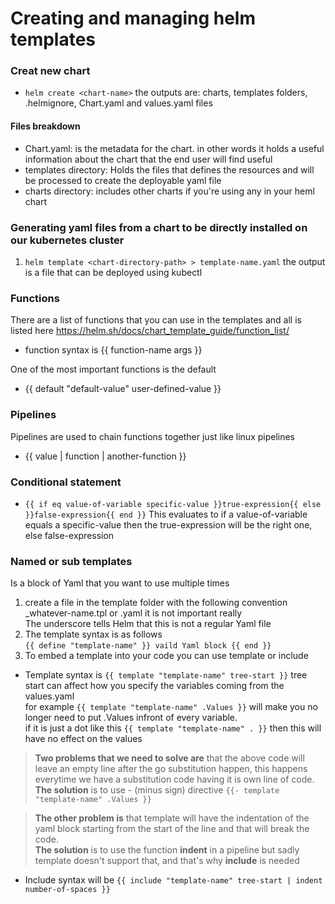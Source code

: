 # Creating and managing helm templates

### Creat new chart
- `helm create <chart-name>` the outputs are: charts, templates folders, .helmignore, Chart.yaml and values.yaml files

#### Files breakdown
- Chart.yaml: is the metadata for the chart. in other words it holds a useful information about the chart that the end user will find useful
- templates directory: Holds the files that defines the resources and will be processed to create the deployable yaml file
- charts directory: includes other charts if you're using any in your heml chart

### Generating yaml files from a chart to be directly installed on our kubernetes cluster
1. `helm template <chart-directory-path> > template-name.yaml` the output is a file that can be deployed using kubectl

### Functions
There are a list of functions that you can use in the templates and all is listed here https://helm.sh/docs/chart_template_guide/function_list/

- function syntax is {{ function-name args }}
  
One of the most important functions is the default
- {{ default "default-value" user-defined-value }}

### Pipelines
Pipelines are used to chain functions together just like linux pipelines
- {{ value | function | another-function }}

### Conditional statement
- `{{ if eq value-of-variable specific-value }}true-expression{{ else }}false-expression{{ end }}`
This evaluates to if a value-of-variable equals a specific-value then the true-expression will be the right one, else false-expression

### Named or sub templates
Is a block of Yaml that you want to use multiple times
1. create a file in the template folder with the following convention _whatever-name.tpl or .yaml it is not important really  
The underscore tells Helm that this is not a regular Yaml file
2. The template syntax is as follows  
`
{{ define "template-name" }}
vaild Yaml block
{{ end }}
`
3. To embed a template into your code you can use template or include  
- Template syntax is `{{ template "template-name" tree-start }}` tree start can affect how you specify the variables coming from the values.yaml  
for example `{{ template "template-name" .Values }}` will make you no longer need to put .Values infront of every variable.  
if it is just a dot like this `{{ template "template-name" . }}` then this will have no effect on the values
> **Two problems that we need to solve are** that the above code will leave an empty line after the go substitution happen, this happens everytime we have a substitution code having it is own line of code.  
> **The solution** is to use - (minus sign) directive `{{- template "template-name" .Values }}`  
  
> **The other problem is** that template will have the indentation of the yaml block starting from the start of the line and that will break the code.  
> **The solution** is to use the function **indent** in a pipeline but sadly template doesn't support that, and that's why **include** is needed  
- Include syntax will be `{{ include "template-name" tree-start | indent number-of-spaces }}`
